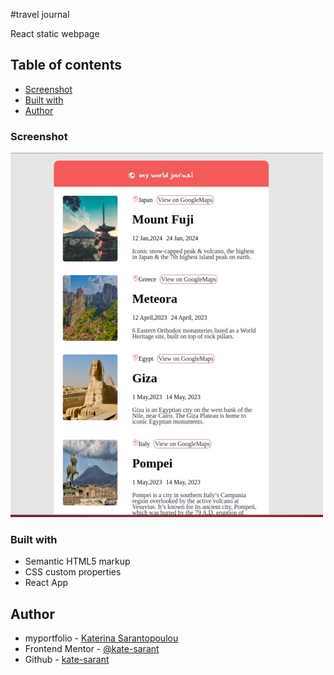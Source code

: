 #travel journal

React static webpage


## Table of contents

  - [Screenshot](#screenshot)
  - [Built with](#built-with)
  - [Author](#author)


### Screenshot

![](./screenShot.jpg)


### Built with

- Semantic HTML5 markup
- CSS custom properties
- React App



## Author
- myportfolio - [Katerina Sarantopoulou](https://myportfolio-katesarant.netlify.app/)
- Frontend Mentor - [@kate-sarant](https://www.frontendmentor.io/profile/kate-sarant)
- Github - [kate-sarant](https://github.com/kate-sarant)
